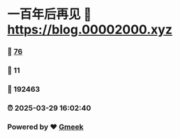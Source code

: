 # 一百年后再见 :link: https://blog.00002000.xyz 
### :page_facing_up: [76](https://blog.00002000.xyz/tag.html) 
### :speech_balloon: 11 
### :hibiscus: 192463 
### :alarm_clock: 2025-03-29 16:02:40 
### Powered by :heart: [Gmeek](https://github.com/Meekdai/Gmeek)
